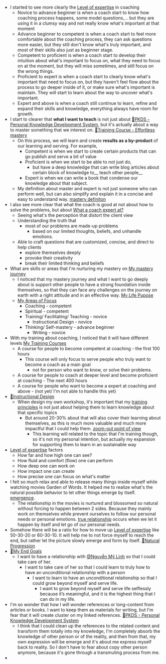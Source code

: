- I started to see more clearly the [Level of expertise](<Level of expertise.md>) in coaching
    - Novice to advance beginner is when a coach start to know how coaching process happens, some model questions,... but they are using it in a clumsy way and not really know what's important at that moment
    - Advance beginner to competent is when a coach start to feel more comfortable about the coaching process, they can ask questions more easier, but they still don't know what's truly important, and most of their skills also just as beginner stage.
    - Competent to proficient is when a coach start to develop their intuition about what's important to focus on, what they need to focus on at the moment, but they will miss sometimes, and still focus on the wrong things.
    - Proficient to expert is when a coach start to clearly know what's important that need to focus on, but they haven't feel flow about the process to go deeper inside of it, or make sure what's important is maintain. They will start to learn about the way to uncover what's important.
    - Expert and above is when a coach still continue to learn, refine and expand their skills and knowledge, everything always have room for growth.
- I start to clearer that __what I want to teach__ is not just about [🌱PKDS - Personal Knowledge Development System](<🌱PKDS - Personal Knowledge Development System.md>), but it's actually about a way to master something that we interest on. [🌱Training Course - Effortless mastery](<🌱Training Course - Effortless mastery.md>)
    - On this process, we will learn and create __results as a by-product__ of our learning and serving. For example,
        - Competent is when we start to create certain products that can go publish and serve a bit of value
        - Proficient is when we start to be able to not just do, 
            - but have a deep knowledge that can write blog articles about certain block of knowledge to__ teach other people__
        - Expert is when we can write a book that condense our knowledge about that subject.
    - My definition about master and expert is not just someone who can perform well, but can also simplify and explain it in a concise and easy to understand way. [mastery definiton](<mastery definiton.md>)
- I also see more clear that what the coach is good at not about how to solve the problems, but about [What a coach expert at?](<What a coach expert at?.md>)
    - Seeing what's the perception that distort the client view
    - Understanding the truth that 
        - most of our problems are made-up problems 
            - based on our limited thoughts, beliefs, and unhandle emotions.
    - Able to craft questions that are customized, concise, and direct to help clients 
        - explore themselves deeply
        - provoke their creativity 
        - break their limited thinking and beliefs
- What are skills or areas that I'm nurturing my mastery on [My mastery journey](<My mastery journey.md>)
    - I noticed that my mastery journey and what I want to go deeply about is support other people to have a strong foundation inside themselves, so that they can face any challenges on the journey on earth with a right attitude and in an effective way. [My Life Pupose](<My Life Pupose.md>)
    - [My Areas of Focus](<My Areas of Focus.md>)
        - Coaching - competent
        - Spiritual - competent
        - Training/ Facilitating/ Teaching - novice
            - Instructional Design - novice
        - Thinking/ Self-mastery - advance beginner
            - Writing - novice
- With my training about coaching, I noticed that it will have different levels [My Training Courses](<My Training Courses.md>)
    - A course for people to become competent at coaching - the first 100 hours
        - This course will only focus to serve people who truly want to become a coach as a main goal
            - not for person who want to know, or solve their problems. 
    - A course for people to coach at deeper level and become proficient at coaching - The next 400 hours
    - A course for people who want to become a expert at coaching and above - (not yet/ I'm not able to handle this yet)
- [🌱Instructional Design](<🌱Instructional Design.md>)
    - When design my own workshop, it's important that my [training principles](<training principles.md>) is not just about helping them to learn knowledge about that specific topics
        - But around 20-30% about that will also cover their learning about themselves, as this is much more valuable and much more impactful that I could help them. [zoom-out point of view](<zoom-out point of view.md>)
            - This learning will related to the topic that I'm training though, so it's not my personal intention, but actually my expansion for supporting them to learn in an sustainable way
- [Level of expertise](<Level of expertise.md>) factors
    - How far and how high one can see? 
    - How fluid and comfort (flow) one can perform
    - How deep one can work on
    - How impact one can create
    - How precise one can focus on what's matter
- I felt so much relax and able to release many things inside myself while watching movies Garden of Words. It helped me to realize what's the natural possible behavior to let other things emerge by itself. [emergence](<emergence.md>).
    - The relationship in the movies is nurtured and blossomed so natural without forcing to happen between 2 sides. Because they mainly work on themselves while prevent ourselves to follow our personal needs or personal emotions. [true relationship](<true relationship.md>) occurs when we let it happen by itself and let go of our personal needs. 
- Somehow there will be a ratio for how to move up [Level of expertise](<Level of expertise.md>) like 50-30-20 or 60-30-10. It will help me to not force myself to reach the end, but rather let the picture slowly emerge and form by itself. [🌱Natural Progression](<🌱Natural Progression.md>)
- [🌱My End Goals](<🌱My End Goals.md>)
    - I want to have a relationship with [@Nguyễn Mỹ Linh](<@Nguyễn Mỹ Linh.md>) so that I could take care of her.
        - I want to take care of her so that I could learn to truly how to have an unconditional relationship with a person
            - I want to learn to have an unconditional relationship so that I could grow beyond myself and serve life.
                - I want to grow beyond myself and serve life selflessly because it’s meaningful, and it is the highest thing that I can do in my life.
- I'm so wonder that how I will wonder references or long-content from articles or books. I want to keep them as materials for writing, but I'm fear that it will create cluster on my linked references. [🌱PKDS - Personal Knowledge Development System](<🌱PKDS - Personal Knowledge Development System.md>)
    - I think that I could clean up the references to the related content and transform them totally into my knowledge, I'm completely absorb the knowledge of other person or of the reality, and then from that, my own expression will be emerge and it's about me express myself back to reality. So I don't have to fear about copy other person anymore, because it's gone through a transmuting process from me.
- 

